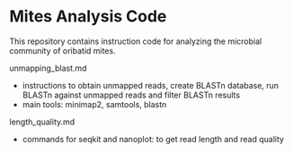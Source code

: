 # Mites Analysis Code

This repository contains instruction code for analyzing the microbial community of oribatid mites.

unmapping_blast.md 
- instructions to obtain unmapped reads, create BLASTn database, run BLASTn against unmapped reads and filter BLASTn results
- main tools: minimap2, samtools, blastn 

length_quality.md
- commands for seqkit and nanoplot: to get read length and read quality 

